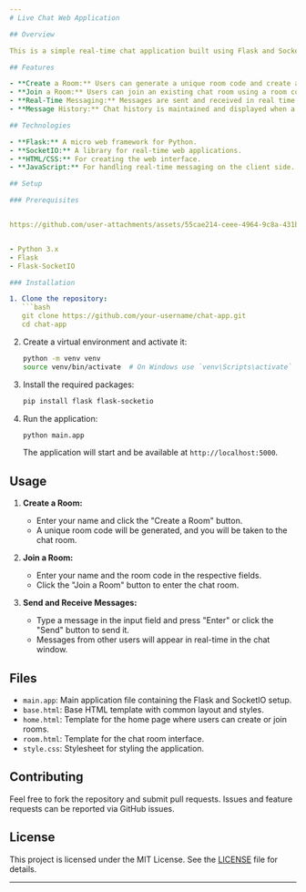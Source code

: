 ```yaml
---
# Live Chat Web Application

## Overview

This is a simple real-time chat application built using Flask and SocketIO. Users can create or join chat rooms, send and receive messages in real time. The application features basic functionalities such as creating and joining rooms, sending messages, and displaying message history.

## Features

- **Create a Room:** Users can generate a unique room code and create a new chat room.
- **Join a Room:** Users can join an existing chat room using a room code.
- **Real-Time Messaging:** Messages are sent and received in real time using SocketIO.
- **Message History:** Chat history is maintained and displayed when a user joins a room.

## Technologies

- **Flask:** A micro web framework for Python.
- **SocketIO:** A library for real-time web applications.
- **HTML/CSS:** For creating the web interface.
- **JavaScript:** For handling real-time messaging on the client side.

## Setup

### Prerequisites


https://github.com/user-attachments/assets/55cae214-ceee-4964-9c8a-431bfb887eb9


- Python 3.x
- Flask
- Flask-SocketIO

### Installation

1. Clone the repository:
   ```bash
   git clone https://github.com/your-username/chat-app.git
   cd chat-app
   ```

2. Create a virtual environment and activate it:
   ```bash
   python -m venv venv
   source venv/bin/activate  # On Windows use `venv\Scripts\activate`
   ```

3. Install the required packages:
   ```bash
   pip install flask flask-socketio
   ```

4. Run the application:
   ```bash
   python main.app
   ```

   The application will start and be available at `http://localhost:5000`.

## Usage

1. **Create a Room:**
   - Enter your name and click the "Create a Room" button.
   - A unique room code will be generated, and you will be taken to the chat room.

2. **Join a Room:**
   - Enter your name and the room code in the respective fields.
   - Click the "Join a Room" button to enter the chat room.

3. **Send and Receive Messages:**
   - Type a message in the input field and press "Enter" or click the "Send" button to send it.
   - Messages from other users will appear in real-time in the chat window.

## Files

- `main.app`: Main application file containing the Flask and SocketIO setup.
- `base.html`: Base HTML template with common layout and styles.
- `home.html`: Template for the home page where users can create or join rooms.
- `room.html`: Template for the chat room interface.
- `style.css`: Stylesheet for styling the application.

## Contributing

Feel free to fork the repository and submit pull requests. Issues and feature requests can be reported via GitHub issues.

## License

This project is licensed under the MIT License. See the [LICENSE](LICENSE) file for details.

---
```

